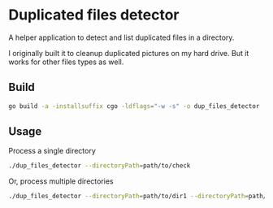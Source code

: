 # Duplicated files detector

A helper application to detect and list duplicated files in a directory.

I originally built it to cleanup duplicated pictures on my hard drive. But it works for other files types as well.

## Build
```bash
go build -a -installsuffix cgo -ldflags="-w -s" -o dup_files_detector
```

## Usage
Process a single directory
```bash
./dup_files_detector --directoryPath=path/to/check
```

Or, process multiple directories
```bash
./dup_files_detector --directoryPath=path/to/dir1 --directoryPath=path/to/dir2 ...
```
